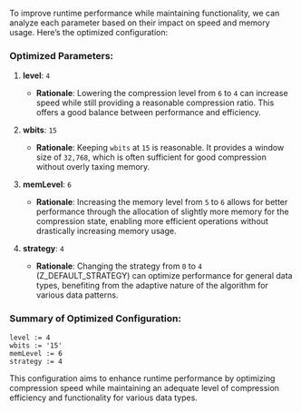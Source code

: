 To improve runtime performance while maintaining functionality, we can analyze each parameter based on their impact on speed and memory usage. Here’s the optimized configuration:

### Optimized Parameters:

1. **level**: `4`
   - **Rationale**: Lowering the compression level from `6` to `4` can increase speed while still providing a reasonable compression ratio. This offers a good balance between performance and efficiency.

2. **wbits**: `15`
   - **Rationale**: Keeping `wbits` at `15` is reasonable. It provides a window size of `32,768`, which is often sufficient for good compression without overly taxing memory.

3. **memLevel**: `6`
   - **Rationale**: Increasing the memory level from `5` to `6` allows for better performance through the allocation of slightly more memory for the compression state, enabling more efficient operations without drastically increasing memory usage.

4. **strategy**: `4`
   - **Rationale**: Changing the strategy from `0` to `4` (Z_DEFAULT_STRATEGY) can optimize performance for general data types, benefiting from the adaptive nature of the algorithm for various data patterns.

### Summary of Optimized Configuration:
```plaintext
level := 4
wbits := '15'
memLevel := 6
strategy := 4
```

This configuration aims to enhance runtime performance by optimizing compression speed while maintaining an adequate level of compression efficiency and functionality for various data types.